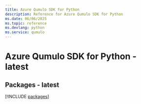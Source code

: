 ```yaml
---
title: Azure Qumulo SDK for Python
description: Reference for Azure Qumulo SDK for Python
ms.date: 06/06/2025
ms.topic: reference
ms.devlang: python
ms.service: qumulo
---
```

# Azure Qumulo SDK for Python - latest
## Packages - latest
[!INCLUDE [packages](qumulo-index.md)]